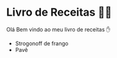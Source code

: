 # Livro de Receitas :man_cook:

Olá Bem vindo ao meu livro de receitas :hand:

* Strogonoff de frango
* Pavê